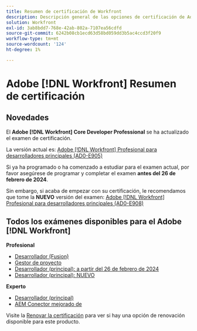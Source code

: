 ```yaml
---
title: Resumen de certificación de Workfront
description: Descripción general de las opciones de certificación de Adobe Workfront
solution: Workfront
exl-id: 3ab8bdd7-768e-42ab-802a-7107ea56cdfd
source-git-commit: 6242b08cb1ecd63d58bd059dd3b5ac4ccd3f20f9
workflow-type: tm+mt
source-wordcount: '124'
ht-degree: 1%

---
```


# Adobe [!DNL Workfront] Resumen de certificación

## Novedades

El **Adobe [!DNL Workfront] Core Developer Professional** se ha actualizado el examen de certificación.

La versión actual es: [Adobe [!DNL Workfront] Profesional para desarrolladores principales (AD0-E905)](/help/certifications/aw/aw-core-p-developer.md)

Si ya ha programado o ha comenzado a estudiar para el examen actual, por favor asegúrese de programar y completar el examen **antes del 26 de febrero de 2024**.

Sin embargo, si acaba de empezar con su certificación, le recomendamos que tome la **NUEVO** versión del examen: [Adobe [!DNL Workfront] Profesional para desarrolladores principales (AD0-E908)](/help/certifications/aw/aw-core-p-developer-23-12.md)

## Todos los exámenes disponibles para el Adobe [!DNL Workfront]

**Profesional**

* [Desarrollador (Fusion)](/help/certifications/aw/aw-fusion-p-developer.md) <!--AD0-E902-->
* [Gestor de proyecto](/help/certifications/aw/aw-p-project-manager.md) <!--AD0-E903-->
* [Desarrollador (principal): a partir del 26 de febrero de 2024](/help/certifications/aw/aw-core-p-developer.md) <!--AD0-E905-->
* [Desarrollador (principal): NUEVO](/help/certifications/aw/aw-core-p-developer-23-12.md) <!--AD0-E908-->

**Experto**

* [Desarrollador (principal)](/help/certifications/aw/aw-core-e-developer-23-08.md) <!--AD0-E907-->
* [AEM Conector mejorado de](/help/certifications/aw/aw-aem-e-connector.md) <!--AD0-E906-->

Visite la [Renovar la certificación](/help/certifications/renew.md) para ver si hay una opción de renovación disponible para este producto.
